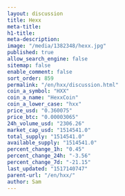```yaml
---
layout: discussion
title: Hexx
meta-title: 
h1-title: 
meta-description: 
image: "/media/1382348/hexx.jpg"
published: true
allow_search_engine: false
sitemap: false
enable_comment: false
sort_order: 859
permalink: "/en/hxx/discussion.html"
coin_a_symbol: "HXX"
coin_a_name: "HexxCoin"
coin_a_lower_case: "hxx"
price_usd: "0.360075"
price_btc: "0.00003065"
24h_volume_usd: "2306.26"
market_cap_usd: "1514541.0"
total_supply: "1514541.0"
available_supply: "1514541.0"
percent_change_1h: "0.45"
percent_change_24h: "-3.56"
percent_change_7d: "-21.15"
last_updated: "1517140747"
parent-url: "/en/hxx/"
author: Sam
---
```


